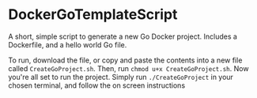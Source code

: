 # DockerGoTemplateScript
A short, simple script to generate a new Go Docker project. Includes a Dockerfile, and a hello world Go file.

To run, download the file, or copy and paste the contents into a new file called `CreateGoProject.sh`. Then, run `chmod u+x CreateGoProject.sh`. Now you're all set to run the project. Simply run `./CreateGoProject` in your chosen terminal, and follow the on screen instructions
